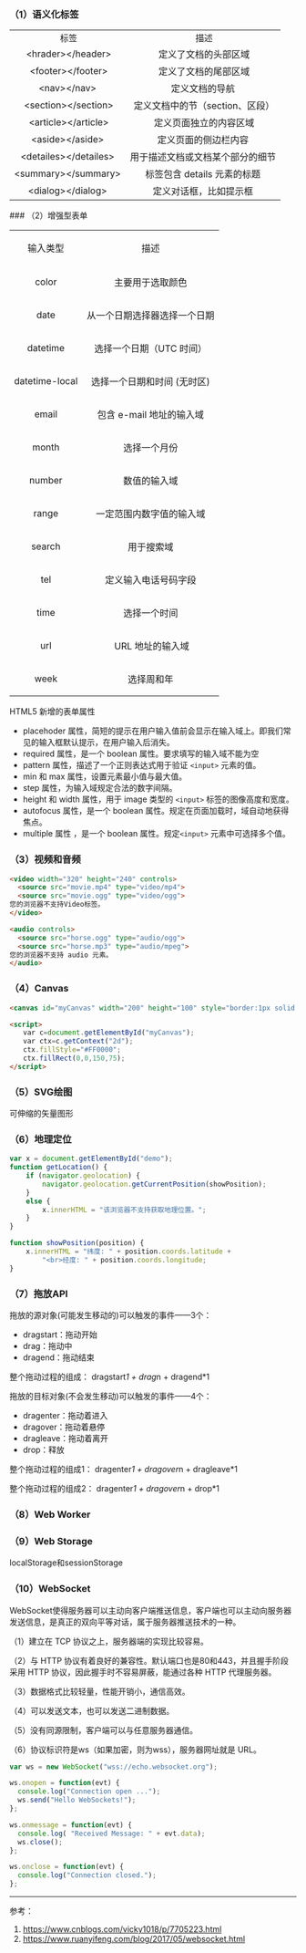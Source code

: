 ### （1）语义化标签
<table style="width: 552px" border="0">
  <tbody>
    <tr>
      <td style="text-align: center">
        <span style="font-size: 15px">&nbsp;标签</span></td>
      <td style="text-align: center">
        <span style="font-size: 15px">&nbsp;描述</span></td>
    </tr>
    <tr>
      <td style="text-align: center">&nbsp;&lt;hrader&gt;&lt;/header&gt;</td>
      <td style="text-align: center">&nbsp;定义了文档的头部区域</td></tr>
    <tr>
      <td style="text-align: center">&nbsp;&lt;footer&gt;&lt;/footer&gt;</td>
      <td style="text-align: center">&nbsp;定义了文档的尾部区域</td></tr>
    <tr>
      <td style="text-align: center">&lt;nav&gt;&lt;/nav&gt;</td>
      <td style="text-align: center">定义文档的导航</td></tr>
    <tr>
      <td style="text-align: center">&nbsp;&lt;section&gt;&lt;/section&gt;</td>
      <td style="text-align: center">&nbsp;定义文档中的节（section、区段）</td></tr>
    <tr>
      <td style="text-align: center">&nbsp;&lt;article&gt;&lt;/article&gt;</td>
      <td style="text-align: center">&nbsp;定义页面独立的内容区域</td></tr>
    <tr>
      <td style="text-align: center">&lt;aside&gt;&lt;/aside&gt;</td>
      <td style="text-align: center">定义页面的侧边栏内容</td></tr>
    <tr>
      <td style="text-align: center">&lt;detailes&gt;&lt;/detailes&gt;</td>
      <td style="text-align: center">用于描述文档或文档某个部分的细节</td></tr>
    <tr>
      <td style="text-align: center">&lt;summary&gt;&lt;/summary&gt;</td>
      <td style="text-align: center">标签包含 details 元素的标题</td></tr>
    <tr>
      <td style="text-align: center">&lt;dialog&gt;&lt;/dialog&gt;</td>
      <td style="text-align: center">定义对话框，比如提示框</td></tr>
  </tbody>
</table>### （2）增强型表单
<table style="width: 557px" border="0">
  <tbody>
    <tr>
      <td>
        <p style="text-align: center">输入类型</p></td>
      <td style="text-align: center">描述</td></tr>
    <tr>
      <td>
        <p style="text-align: center">color</p></td>
      <td style="text-align: center">主要用于选取颜色</td></tr>
    <tr>
      <td>
        <p style="text-align: center">date</p></td>
      <td style="text-align: center">从一个日期选择器选择一个日期</td></tr>
    <tr>
      <td>
        <p style="text-align: center">datetime</p></td>
      <td style="text-align: center">选择一个日期（UTC 时间）</td></tr>
    <tr>
      <td>
        <p style="text-align: center">datetime-local</p></td>
      <td style="text-align: center">选择一个日期和时间 (无时区)</td></tr>
    <tr>
      <td>
        <p style="text-align: center">email</p></td>
      <td style="text-align: center">包含 e-mail 地址的输入域</td></tr>
    <tr>
      <td>
        <p style="text-align: center">month</p></td>
      <td style="text-align: center">选择一个月份</td></tr>
    <tr>
      <td>
        <p style="text-align: center">number</p></td>
      <td style="text-align: center">数值的输入域</td></tr>
    <tr>
      <td>
        <p style="text-align: center">range</p></td>
      <td style="text-align: center">一定范围内数字值的输入域</td></tr>
    <tr>
      <td>
        <p style="text-align: center">search</p></td>
      <td style="text-align: center">用于搜索域</td></tr>
    <tr>
      <td>
        <p style="text-align: center">tel</p></td>
      <td style="text-align: center">定义输入电话号码字段</td></tr>
    <tr>
      <td>
        <p style="text-align: center">time</p></td>
      <td style="text-align: center">选择一个时间</td></tr>
    <tr>
      <td>
        <p style="text-align: center">url</p></td>
      <td style="text-align: center">&nbsp;URL 地址的输入域</td></tr>
    <tr>
      <td>
        <p style="text-align: center">week</p></td>
      <td style="text-align: center">选择周和年</td></tr>
  </tbody>
</table>

HTML5 新增的表单属性
- placehoder 属性，简短的提示在用户输入值前会显示在输入域上。即我们常见的输入框默认提示，在用户输入后消失。
- required 属性，是一个 boolean 属性。要求填写的输入域不能为空
- pattern 属性，描述了一个正则表达式用于验证 `<input>` 元素的值。
- min 和 max 属性，设置元素最小值与最大值。
- step 属性，为输入域规定合法的数字间隔。
- height 和 width 属性，用于 image 类型的 `<input>` 标签的图像高度和宽度。
- autofocus 属性，是一个 boolean 属性。规定在页面加载时，域自动地获得焦点。
- multiple 属性 ，是一个 boolean 属性。规定`<input>` 元素中可选择多个值。　　　

### （3）视频和音频
```html
<video width="320" height="240" controls>
  <source src="movie.mp4" type="video/mp4">
  <source src="movie.ogg" type="video/ogg">
您的浏览器不支持Video标签。
</video>

<audio controls>
  <source src="horse.ogg" type="audio/ogg">
  <source src="horse.mp3" type="audio/mpeg">
您的浏览器不支持 audio 元素。
</audio>
```

### （4）Canvas
```html
<canvas id="myCanvas" width="200" height="100" style="border:1px solid #000000;"></canvas>

<script>
　　var c=document.getElementById("myCanvas");
　　var ctx=c.getContext("2d");
　　ctx.fillStyle="#FF0000";
　　ctx.fillRect(0,0,150,75);
</script>
```

### （5）SVG绘图
可伸缩的矢量图形

### （6）地理定位
```js
var x = document.getElementById("demo");
function getLocation() {
    if (navigator.geolocation) {
        navigator.geolocation.getCurrentPosition(showPosition);
    }
    else {
        x.innerHTML = "该浏览器不支持获取地理位置。";
    }
}

function showPosition(position) {
    x.innerHTML = "纬度: " + position.coords.latitude +
        "<br>经度: " + position.coords.longitude;
}
```

### （7）拖放API
拖放的源对象(可能发生移动的)可以触发的事件——3个：
- dragstart：拖动开始
- drag：拖动中
- dragend：拖动结束

整个拖动过程的组成： dragstart*1 + drag*n + dragend*1


拖放的目标对象(不会发生移动)可以触发的事件——4个：
- dragenter：拖动着进入
- dragover：拖动着悬停
- dragleave：拖动着离开
- drop：释放

整个拖动过程的组成1： dragenter*1 + dragover*n + dragleave*1

整个拖动过程的组成2： dragenter*1 + dragover*n + drop*1

### （8）Web Worker

### （9）Web Storage
localStorage和sessionStorage

### （10）WebSocket
WebSocket使得服务器可以主动向客户端推送信息，客户端也可以主动向服务器发送信息，是真正的双向平等对话，属于服务器推送技术的一种。

（1）建立在 TCP 协议之上，服务器端的实现比较容易。

（2）与 HTTP 协议有着良好的兼容性。默认端口也是80和443，并且握手阶段采用 HTTP 协议，因此握手时不容易屏蔽，能通过各种 HTTP 代理服务器。

（3）数据格式比较轻量，性能开销小，通信高效。

（4）可以发送文本，也可以发送二进制数据。

（5）没有同源限制，客户端可以与任意服务器通信。

（6）协议标识符是ws（如果加密，则为wss），服务器网址就是 URL。

```js
var ws = new WebSocket("wss://echo.websocket.org");

ws.onopen = function(evt) { 
  console.log("Connection open ..."); 
  ws.send("Hello WebSockets!");
};

ws.onmessage = function(evt) {
  console.log( "Received Message: " + evt.data);
  ws.close();
};

ws.onclose = function(evt) {
  console.log("Connection closed.");
};      
```

---

参考：
1. https://www.cnblogs.com/vicky1018/p/7705223.html
2. https://www.ruanyifeng.com/blog/2017/05/websocket.html
